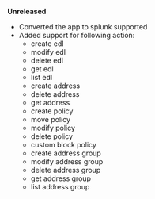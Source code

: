 **Unreleased**
* Converted the app to splunk supported
* Added support for following action:  
    * create edl
    * modify edl
    * delete edl
    * get edl
    * list edl
    * create address
    * delete address
    * get address
    * create policy
    * move policy
    * modify policy
    * delete policy
    * custom block policy
    * create address group
    * modify address group
    * delete address group
    * get address group
    * list address group
